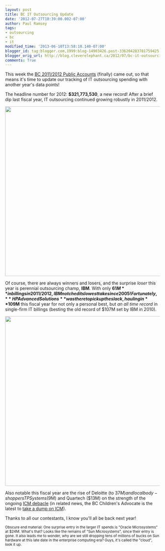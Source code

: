 ```yaml
---
layout: post
title: BC IT Outsourcing Update
date: '2012-07-27T10:39:00.002-07:00'
author: Paul Ramsey
tags:
- outsourcing
- bc
- it
modified_time: '2013-06-10T13:58:10.140-07:00'
blogger_id: tag:blogger.com,1999:blog-14903426.post-336204283781759425
blogger_orig_url: http://blog.cleverelephant.ca/2012/07/bc-it-outsourcing-update.html
comments: True
---
```


This week the [BC 2011/2012 Public Accounts](http://www.fin.gov.bc.ca/ocg/pa/11_12/Pa11_12.htm) (finally) came out, so that means it's time to update our tracking of IT outsourcing spending with another year's data points!

The headline number for 2012: **$321,773,530**, a new record! After a brief dip last fiscal year, IT outsourcing continued growing robustly in 2011/2012.

[<img src="https://docs.google.com/a/cleverelephant.ca/spreadsheet/oimg?key=0AsM7ePw4lyCDdEpEUXZlZWNSRXZtQXZmeVNVajhvRmc&amp;oid=4&amp;zx=huv4as8bh8rc" width="550" />](https://docs.google.com/a/cleverelephant.ca/spreadsheet/oimg?key=0AsM7ePw4lyCDdEpEUXZlZWNSRXZtQXZmeVNVajhvRmc&amp;oid=4&amp;zx=huv4as8bh8rc)

Of course, there are always winners and losers, and the surprise *loser* this year is perennial outsourcing champ, **IBM**. With only **$61M** in billings in 2011/2012, IBM notched its lowest take since 2005! Fortunately, **HP Advanced Solutions** was there to pick up the slack, hauling in **$109M** this fiscal year for not only a personal best, but *an all time record* in single-firm IT billings (besting the old record of $107M set by IBM in 2010).

[<img src="https://docs.google.com/a/cleverelephant.ca/spreadsheet/oimg?key=0AsM7ePw4lyCDdEpEUXZlZWNSRXZtQXZmeVNVajhvRmc&amp;oid=2&amp;zx=z7ilmbh7l6ap" width="550" />](https://docs.google.com/a/cleverelephant.ca/spreadsheet/oimg?key=0AsM7ePw4lyCDdEpEUXZlZWNSRXZtQXZmeVNVajhvRmc&amp;oid=2&amp;zx=z7ilmbh7l6ap)

Also notable this fiscal year are the rise of Deloitte (to $37M) and local body-shoppers TP Systems ($9M) and Quartech ($13M) on the strength of the ongoing [ICM debacle](http://blog.cleverelephant.ca/2012/06/more-icm.html) (in related news, the BC Children's Advocate is the latest to [take a dump on ICM](http://www.timescolonist.com/technology/Computer+flaws+putting+children+risk+watchdog/6964011/story.html)).

Thanks to all our contestants, I know you'll all be back next year!

<small>Obscure end material: One surprise entry in the larger IT spends is "Oracle Microsystems" at $24M. What's that? Looks like the remains of "Sun Microsystems", since their entry is gone. It also leads me to wonder, why are we still dropping tens of millions of bucks on Sun hardware at this late date in the enterprise computing era? Guys, it's called the "cloud", look it up.</small>

<br />